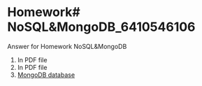 # Homework# NoSQL&amp;MongoDB_6410546106

Answer for Homework NoSQL&amp;MongoDB

1. In PDF file
2. In PDF file
3. [MongoDB database](MongoDB.md)